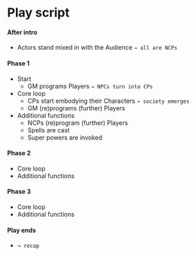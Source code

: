 # Play script

#### After intro
- Actors stand mixed in with the Audience `→ all are NCPs`

#### Phase 1
- Start
  - GM programs Players `→ NPCs turn into CPs`
- Core loop
  - CPs start embodying their Characters `→ society emerges`
  - GM (re)programs (further) Players
- Additional functions
  - NCPs (re)program (further) Players
  - Spells are cast
  - Super powers are invoked

#### Phase 2
- Core loop
- Additional functions

#### Phase 3
- Core loop
- Additional functions

#### Play ends
- `→ recap`
